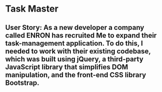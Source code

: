 # Task Master
## User Story: As a new developer a company called ENRON has recruited Me to expand their task-management application. To do this, I needed to work with their existing codebase, which was built using jQuery, a third-party JavaScript library that simplifies DOM manipulation, and the front-end CSS library Bootstrap.

